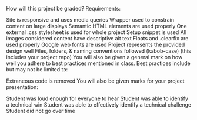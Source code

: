 How will this project be graded?
Requirements:

Site is responsive and uses media queries
Wrapper used to constrain content on large displays
Semantic HTML elements are used properly
One external .css stylesheet is used for whole project
Setup snippet is used
All images considered content have descriptive alt text
Floats and .clearfix are used properly
Google web fonts are used
Project represents the provided design well
Files, folders, & naming conventions followed (kabob-case) (this includes your project repo)
You will also be given a general mark on how well you adhere to best practices mentioned in class. Best practices include but may not be limited to:

Extraneous code is removed
You will also be given marks for your project presentation:

Student was loud enough for everyone to hear
Student was able to identify a technical win
Student was able to effectively identify a technical challenge
Student did not go over time